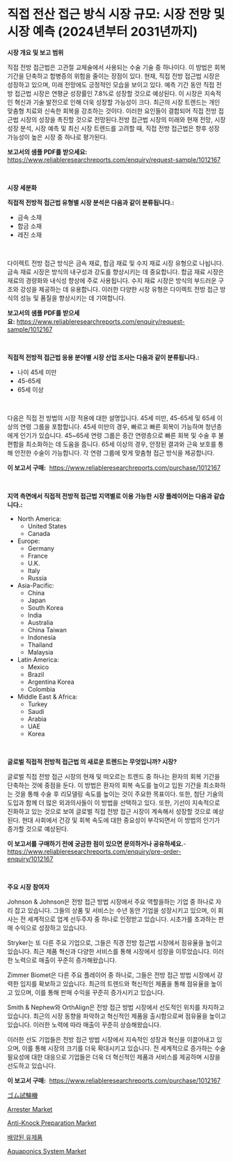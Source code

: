 <p><h1>직접 전산 접근 방식 시장 규모: 시장 전망 및 시장 예측 (2024년부터 2031년까지)</h1></p><p><strong>시장 개요 및 보고 범위</strong></p>
<p><p>직접 전방 접근법은 고관절 교체술에서 사용되는 수술 기술 중 하나이다. 이 방법은 회복 기간을 단축하고 합병증의 위험을 줄이는 장점이 있다. 현재, 직접 전방 접근법 시장은 성장하고 있으며, 미래 전망에도 긍정적인 모습을 보이고 있다. 예측 기간 동안 직접 전방 접근법 시장은 연평균 성장률인 7.8%로 성장할 것으로 예상된다. 이 시장은 지속적인 혁신과 기술 발전으로 인해 더욱 성장할 가능성이 크다. 최근의 시장 트렌드는 개인 맞춤형 치료와 신속한 회복을 강조하는 것이다. 이러한 요인들이 결합되어 직접 전방 접근법 시장의 성장을 촉진할 것으로 전망된다.전방 접근법 시장의 미래와 현재 전망, 시장 성장 분석, 시장 예측 및 최신 시장 트렌드를 고려할 때, 직접 전방 접근법은 향후 성장 가능성이 높은 시장 중 하나로 평가된다.</p></p>
<p><strong>보고서의 샘플 PDF를 받으세요:</strong> <a href="https://www.reliableresearchreports.com/enquiry/request-sample/1012167">https://www.reliableresearchreports.com/enquiry/request-sample/1012167</a></p>
<p>&nbsp;</p>
<p><strong>시장 세분화</strong></p>
<p><strong>직접적 전방적 접근법 유형별 시장 분석은 다음과 같이 분류됩니다.:</strong></p>
<p><ul><li>금속 소재</li><li>합금 소재</li><li>레진 소재</li></ul></p>
<p>&nbsp;</p>
<p><p>다이렉트 전방 접근 방식은 금속 재료, 합금 재료 및 수지 재료 시장 유형으로 나뉩니다. 금속 재료 시장은 방식의 내구성과 강도를 향상시키는 데 중요합니다. 합금 재료 시장은 재료의 경량화와 내식성 향상에 주로 사용됩니다. 수지 재료 시장은 방식의 부드러운 구조와 강성을 제공하는 데 유용합니다. 이러한 다양한 시장 유형은 다이렉트 전방 접근 방식의 성능 및 품질을 향상시키는 데 기여합니다.</p></p>
<p><strong>보고서의 샘플 PDF를 받으세요:</strong>&nbsp;<a href="https://www.reliableresearchreports.com/enquiry/request-sample/1012167">https://www.reliableresearchreports.com/enquiry/request-sample/1012167</a></p>
<p>&nbsp;</p>
<p><strong> 직접적 전방적 접근법 응용 분야별 시장 산업 조사는 다음과 같이 분류됩니다.:</strong></p>
<p><ul><li>나이 45세 미만</li><li>45-65세</li><li>65세 이상</li></ul></p>
<p>&nbsp;</p>
<p><p>다음은 직접 전 방법의 시장 적용에 대한 설명입니다. 45세 미만, 45-65세 및 65세 이상의 연령 그룹을 포함합니다. 45세 미만의 경우, 빠르고 빠른 회복이 가능하며 청년층에게 인기가 있습니다. 45~65세 연령 그룹은 중간 연령층으로 빠른 회복 및 수술 후 불편함을 최소화하는 데 도움을 줍니다. 65세 이상의 경우, 안정된 결과와 근육 보호를 통해 안전한 수술이 가능합니다. 각 연령 그룹에 맞게 맞춤형 접근 방식을 제공합니다.</p></p>
<p><strong>이 보고서 구매:</strong>&nbsp; <a href="https://www.reliableresearchreports.com/purchase/1012167">https://www.reliableresearchreports.com/purchase/1012167</a></p>
<p>&nbsp;</p>
<p><strong>지역 측면에서 직접적 전방적 접근법 지역별로 이용 가능한 시장 플레이어는 다음과 같습니다.:</strong></p>
<p><ul>
    <li>
        North America:
        <ul>
            <li>United States</li>
            <li>Canada</li>
        </ul>
    </li>
    <li>
        Europe:
        <ul>
            <li>Germany</li>
            <li>France</li>
            <li>U.K.</li>
            <li>Italy</li>
            <li>Russia</li>
        </ul>
    </li>
    <li>
        Asia-Pacific:
        <ul>
            <li>China</li>
            <li>Japan</li>
            <li>South Korea</li>
            <li>India</li>
            <li>Australia</li>
            <li>China Taiwan</li>
            <li>Indonesia</li>
            <li>Thailand</li>
            <li>Malaysia</li>
        </ul>
    </li>
    <li>
        Latin America:
        <ul>
            <li>Mexico</li>
            <li>Brazil</li>
            <li>Argentina Korea</li>
            <li>Colombia</li>
        </ul>
    </li>
    <li>
        Middle East & Africa:
        <ul>
            <li>Turkey</li>
            <li>Saudi</li>
            <li>Arabia</li>
            <li>UAE</li>
            <li>Korea</li>
        </ul>
    </li>
    </ul></p>
<p>&nbsp;</p>
<p><strong>글로벌 직접적 전방적 접근법 의 새로운 트렌드는 무엇입니까? 시장?</strong></p>
<p><p>글로벌 직접 전방 접근 시장의 현재 및 떠오르는 트렌드 중 하나는 환자의 회복 기간을 단축하는 것에 중점을 둔다. 이 방법은 환자의 회복 속도를 높이고 입원 기간을 최소화하는 것을 통해 수술 후 리모델링 속도를 높이는 것이 주요한 목표이다. 또한, 첨단 기술의 도입과 함께 더 많은 외과의사들이 이 방법을 선택하고 있다. 또한, 기선이 지속적으로 진화하고 있는 것으로 보여 글로벌 직접 전방 접근 시장이 계속해서 성장할 것으로 예상된다. 현대 사회에서 건강 및 회복 속도에 대한 중요성이 부각되면서 이 방법의 인기가 증가할 것으로 예상된다.</p></p>
<p><strong>이 보고서를 구매하기 전에 궁금한 점이 있으면 문의하거나 공유하세요.</strong>- <a href="https://www.reliableresearchreports.com/enquiry/pre-order-enquiry/1012167">https://www.reliableresearchreports.com/enquiry/pre-order-enquiry/1012167</a></p>
<p>&nbsp;</p>
<p><strong>주요 시장 참여자</strong></p>
<p><p>Johnson & Johnson은 전방 접근 방법 시장에서 주요 역할을하는 기업 중 하나로 자리 잡고 있습니다. 그들의 상품 및 서비스는 수년 동안 기업을 성장시키고 있으며, 이 회사는 전 세계적으로 업계 선두주자 중 하나로 인정받고 있습니다. 시초가를 초과하는 판매 수익으로 성장하고 있습니다.</p><p>Stryker는 또 다른 주요 기업으로, 그들은 직경 전방 접근법 시장에서 점유율을 높이고 있습니다. 최근 제품 혁신과 다양한 서비스를 통해 시장에서 성장을 이루었습니다. 이러한 노력으로 매출이 꾸준히 증가해왔습니다.</p><p>Zimmer Biomet은 다른 주요 플레이어 중 하나로, 그들은 전방 접근 방법 시장에서 강력한 입지를 확보하고 있습니다. 최근의 트렌드와 혁신적인 제품을 통해 점유율을 높이고 있으며, 이를 통해 판매 수익을 꾸준히 증가시키고 있습니다.</p><p>Smith & Nephew와 OrthAlign은 전방 접근 방법 시장에서 선도적인 위치를 차지하고 있습니다. 최근의 시장 동향을 파악하고 혁신적인 제품을 출시함으로써 점유율을 높이고 있습니다. 이러한 노력에 따라 매출이 꾸준히 상승해왔습니다.</p><p>이러한 선도 기업들은 전방 접근 방법 시장에서 지속적인 성장과 혁신을 이끌어내고 있으며, 이를 통해 시장의 크기를 더욱 확대시키고 있습니다. 전 세계적으로 증가하는 수술 필요성에 대한 대응으로 기업들은 더욱 더 혁신적인 제품과 서비스를 제공하며 시장을 선도하고 있습니다.</p></p>
<p><strong>이 보고서 구매:</strong>&nbsp;&nbsp;<a href="https://www.reliableresearchreports.com/purchase/1012167">https://www.reliableresearchreports.com/purchase/1012167</a></p>
<p><p><a href="https://github.com/pepo3k/Market-Research-Report-List-1/blob/main/34380406654.md">ゴム試験機</a></p><p><a href="https://view.publitas.com/reportprime-1/arrester-market-research-report-reveals-the-latest-trends-and-opportunities-of-this-market-for-period-from-2024-2031/">Arrester Market</a></p><p><a href="https://issuu.com/reportprime-2/docs/anti-knock-preparation-market-size-2030.pptx">Anti-Knock Preparation Market</a></p><p><a href="https://medium.com/@christorpherpfannerstill5436/%EB%B0%9C%ED%9A%A8%EC%9C%A0-%EC%A0%9C%ED%92%88-%EC%8B%9C%EC%9E%A5-%EC%A0%84%EB%A7%9D-%EC%82%B0%EC%97%85-%EA%B0%9C%EC%9A%94-%EB%B0%8F-%EC%98%88%EC%B8%A1-2024%EB%85%84%EB%B6%80%ED%84%B0-2031%EB%85%84%EA%B9%8C%EC%A7%80-94f58265ac19">배양된 유제품</a></p><p><a href="https://issuu.com/reportprime-2/docs/aquaponics-system-market-size-2030.pptx">Aquaponics System Market</a></p></p>
